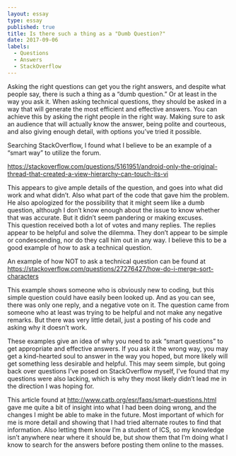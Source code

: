 ```yaml
---
layout: essay
type: essay
published: true
title: Is there such a thing as a "Dumb Question?"
date: 2017-09-06
labels:
  - Questions
  - Answers
  - StackOverflow
---
```


Asking the right questions can get you the right answers, and despite what people say, there is such a thing as a “dumb question.” Or at least in the way you ask it.
When asking technical questions, they should be asked in a way that will generate the most efficient and effective answers.
You can achieve this by asking the right people in the right way.  Making sure to ask an audience that will actually know the answer, being polite and courteous, and also giving enough detail, with options you’ve tried it possible.

Searching StackOverflow, I found what I believe to be an example of a “smart way” to utilize the forum.

https://stackoverflow.com/questions/5161951/android-only-the-original-thread-that-created-a-view-hierarchy-can-touch-its-vi

This appears to give ample details of the question, and goes into what did work and what didn’t. Also what part of the code that gave him the problem.
He also apologized for the possibility that it might seem like a dumb question, although I don’t know enough about the issue to know whether that was accurate.  But it didn’t seem pandering or making excuses.  
This question received both a lot of votes and many replies.  The replies appear to be helpful and solve the dilemma.  They don’t appear to be simple or condescending, nor do they call him out in any way.  I believe this to be a good example of how to ask a technical question.

An example of how NOT to ask a technical question can be found at 
https://stackoverflow.com/questions/27276427/how-do-i-merge-sort-characters 

This example shows someone who is obviously new to coding, but this simple question could have easily been looked up.  And as you can see, there was only one reply, and a negative vote on it.  The question came from someone who at least was trying to be helpful and not make any negative remarks.  But there was very little detail, just a posting of his code and asking why it doesn’t work.  


These examples give an idea of why you need to ask “smart questions” to get appropriate and effective answers.  If you ask it the wrong way, you may get a kind-hearted soul to answer in the way you hoped, but more likely will get something less desirable and helpful.
This may seem simple, but going back over questions I’ve posed on StackOverflow myself, I’ve found that my questions were also lacking, which is why they most likely didn’t lead me in the direction I was hoping for.

This article found at http://www.catb.org/esr/faqs/smart-questions.html gave me quite a bit of insight into what I had been doing wrong, and the changes I might be able to make in the future.  Most important of which for me is more detail and showing that I had tried alternate routes to find that information.  Also letting them know I’m a student of ICS, so my knowledge isn’t anywhere near where it should be, but show them that I’m doing what I know to search for the answers before posting them online to the masses. 
